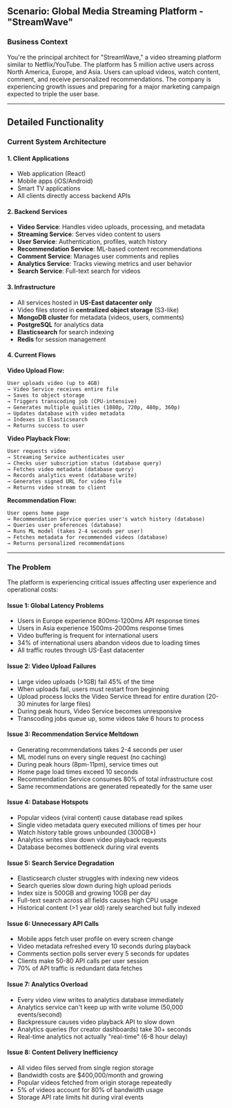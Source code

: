 ## Scenario: Global Media Streaming Platform - "StreamWave"

### Business Context
You're the principal architect for "StreamWave," a video streaming platform similar to Netflix/YouTube. The platform has 5 million active users across North America, Europe, and Asia. Users can upload videos, watch content, comment, and receive personalized recommendations. The company is experiencing growth issues and preparing for a major marketing campaign expected to triple the user base.

---

## Detailed Functionality

### Current System Architecture

#### 1. Client Applications
- Web application (React)
- Mobile apps (iOS/Android)
- Smart TV applications
- All clients directly access backend APIs

#### 2. Backend Services
- **Video Service**: Handles video uploads, processing, and metadata
- **Streaming Service**: Serves video content to users
- **User Service**: Authentication, profiles, watch history
- **Recommendation Service**: ML-based content recommendations
- **Comment Service**: Manages user comments and replies
- **Analytics Service**: Tracks viewing metrics and user behavior
- **Search Service**: Full-text search for videos

#### 3. Infrastructure
- All services hosted in **US-East datacenter only**
- Video files stored in **centralized object storage** (S3-like)
- **MongoDB cluster** for metadata (videos, users, comments)
- **PostgreSQL** for analytics data
- **Elasticsearch** for search indexing
- **Redis** for session management

#### 4. Current Flows

**Video Upload Flow:**
```
User uploads video (up to 4GB)
→ Video Service receives entire file
→ Saves to object storage
→ Triggers transcoding job (CPU-intensive)
→ Generates multiple qualities (1080p, 720p, 480p, 360p)
→ Updates database with video metadata
→ Indexes in Elasticsearch
→ Returns success to user
```

**Video Playback Flow:**
```
User requests video
→ Streaming Service authenticates user
→ Checks user subscription status (database query)
→ Fetches video metadata (database query)
→ Records analytics event (database write)
→ Generates signed URL for video file
→ Returns video stream to client
```

**Recommendation Flow:**
```
User opens home page
→ Recommendation Service queries user's watch history (database)
→ Queries user preferences (database)
→ Runs ML model (takes 2-4 seconds per user)
→ Fetches metadata for recommended videos (database)
→ Returns personalized recommendations
```

---

### The Problem

The platform is experiencing critical issues affecting user experience and operational costs:

#### Issue 1: Global Latency Problems
- Users in Europe experience 800ms-1200ms API response times
- Users in Asia experience 1500ms-2000ms response times
- Video buffering is frequent for international users
- 34% of international users abandon videos due to loading times
- All traffic routes through US-East datacenter

#### Issue 2: Video Upload Failures
- Large video uploads (>1GB) fail 45% of the time
- When uploads fail, users must restart from beginning
- Upload process locks the Video Service thread for entire duration (20-30 minutes for large files)
- During peak hours, Video Service becomes unresponsive
- Transcoding jobs queue up, some videos take 6 hours to process

#### Issue 3: Recommendation Service Meltdown
- Generating recommendations takes 2-4 seconds per user
- ML model runs on every single request (no caching)
- During peak hours (8pm-11pm), service times out
- Home page load times exceed 10 seconds
- Recommendation Service consumes 80% of total infrastructure cost
- Same recommendations are generated repeatedly for the same user

#### Issue 4: Database Hotspots
- Popular videos (viral content) cause database read spikes
- Single video metadata query executed millions of times per hour
- Watch history table grows unbounded (300GB+)
- Analytics writes slow down video playback requests
- Database becomes bottleneck during viral events

#### Issue 5: Search Service Degradation
- Elasticsearch cluster struggles with indexing new videos
- Search queries slow down during high upload periods
- Index size is 500GB and growing 10GB per day
- Full-text search across all fields causes high CPU usage
- Historical content (>1 year old) rarely searched but fully indexed

#### Issue 6: Unnecessary API Calls
- Mobile apps fetch user profile on every screen change
- Video metadata refreshed every 10 seconds during playback
- Comments section polls server every 5 seconds for updates
- Clients make 50-80 API calls per user session
- 70% of API traffic is redundant data fetches

#### Issue 7: Analytics Overload
- Every video view writes to analytics database immediately
- Analytics service can't keep up with write volume (50,000 events/second)
- Backpressure causes video playback API to slow down
- Analytics queries (for creator dashboards) take 30+ seconds
- Real-time analytics not actually "real-time" (6-8 hour delay)

#### Issue 8: Content Delivery Inefficiency
- All video files served from single region storage
- Bandwidth costs are $400,000/month and growing
- Popular videos fetched from origin storage repeatedly
- 5% of videos account for 80% of bandwidth usage
- Storage API rate limits hit during viral events
